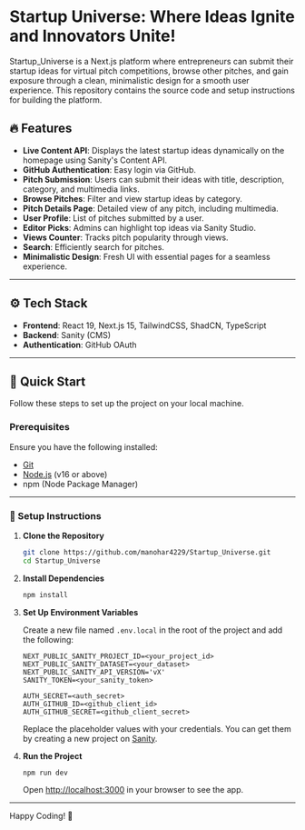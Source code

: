 # **Startup Universe: Where Ideas Ignite and Innovators Unite!**

Startup_Universe is a Next.js platform where entrepreneurs can submit their startup ideas for virtual pitch competitions, browse other pitches, and gain exposure through a clean, minimalistic design for a smooth user experience. This repository contains the source code and setup instructions for building the platform.

## 🔥 Features

- **Live Content API**: Displays the latest startup ideas dynamically on the homepage using Sanity's Content API.
- **GitHub Authentication**: Easy login via GitHub.
- **Pitch Submission**: Users can submit their ideas with title, description, category, and multimedia links.
- **Browse Pitches**: Filter and view startup ideas by category.
- **Pitch Details Page**: Detailed view of any pitch, including multimedia.
- **User Profile**: List of pitches submitted by a user.
- **Editor Picks**: Admins can highlight top ideas via Sanity Studio.
- **Views Counter**: Tracks pitch popularity through views.
- **Search**: Efficiently search for pitches.
- **Minimalistic Design**: Fresh UI with essential pages for a seamless experience.

---

## ⚙️ Tech Stack

- **Frontend**: React 19, Next.js 15, TailwindCSS, ShadCN, TypeScript
- **Backend**: Sanity (CMS)
- **Authentication**: GitHub OAuth

---

## 🤸 Quick Start

Follow these steps to set up the project on your local machine.

### Prerequisites

Ensure you have the following installed:

- [Git](https://git-scm.com/)
- [Node.js](https://nodejs.org/) (v16 or above)
- npm (Node Package Manager)

---

### 🚀 Setup Instructions

1. **Clone the Repository**

   ```bash
   git clone https://github.com/manohar4229/Startup_Universe.git
   cd Startup_Universe
   ```

2. **Install Dependencies**

   ```bash
   npm install
   ```

3. **Set Up Environment Variables**

   Create a new file named `.env.local` in the root of the project and add the following:

   ```plaintext
   NEXT_PUBLIC_SANITY_PROJECT_ID=<your_project_id>
   NEXT_PUBLIC_SANITY_DATASET=<your_dataset>
   NEXT_PUBLIC_SANITY_API_VERSION='vX'
   SANITY_TOKEN=<your_sanity_token>

   AUTH_SECRET=<auth_secret>
   AUTH_GITHUB_ID=<github_client_id>
   AUTH_GITHUB_SECRET=<github_client_secret>
   ```

   Replace the placeholder values with your credentials. You can get them by creating a new project on [Sanity](https://www.sanity.io/).

4. **Run the Project**

   ```bash
   npm run dev
   ```

   Open [http://localhost:3000](http://localhost:3000) in your browser to see the app.

---

Happy Coding! 🚀
